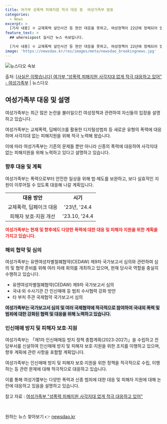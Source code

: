 ```yaml
---
title: 여가부 성폭력 피해지원 적극 대응 중  여성가족부 발표
categories:
  - News
excerpt: >
  [기사 내용] ㅇ 교제폭력 살인사건 등 현안 대응을 못하고, 여성정책이 22년에 정체되어 있다고 보도함. ㅇ…
feature_text: >
  ## whereispost 실시간 뉴스 속보입니다.

  [기사 내용] ㅇ 교제폭력 살인사건 등 현안 대응을 못하고, 여성정책이 22년에 정체되어 있다고 보도함. ㅇ…
image: 'https://newsdao.kr/res/images/meta/newsdao_breakingnews.jpg'
---
```


![뉴스다오 속보](https://newsdao.kr/res/images/meta/newsdao_breakingnews.jpg)

<p>출처: <a href="https://newsdao.kr/3973" rel="dofollow">[사실은 이렇습니다] 여가부 “성폭력 피해지원 사각지대 없게 적극 대응하고 있어” - 여성가족부</a> | 뉴스다오</p>

<h2 data-ke-size="size26">여성가족부 대응 및 설명</h2>
여성가족부는 최근 많은 논란을 불러일으킨 여성정책과 관련하여 자신들의 입장을 설명하고 있습니다.

<p data-ke-size="size16">여성가족부는 교제폭력, 딥페이크를 활용한 디지털성범죄 등 새로운 유형의 폭력에 대응하며 사각지대 없는 피해지원을 위해 적극 노력해 왔습니다.</p>
이에 따라 여성가족부는 기존의 문제들 뿐만 아니라 신종의 폭력에 대응하여 사각지대 없는 피해지원을 위해 노력하고 있다고 설명하고 있습니다.

<h3 data-ke-size="size24">향후 대응 및 계획</h3>
여성가족부는 폭력으로부터 안전한 일상을 위해 법·제도를 보완하고, 보다 실효적인 지원이 이루어질 수 있도록 대응해 나갈 계획입니다.

<table>
	<tr>
		<td style="text-align: center; height: 17px;"><b>대응 방안</b></td>
		<td style="text-align: center; height: 17px;"><b>시기</b></td>
	</tr>
	<tr>
		<td style="text-align: center; height: 17px;">교제폭력, 딥페이크 대응</td>
		<td style="text-align: center; height: 17px;">'23년, '24.4</td>
	</tr>
	<tr>
		<td style="text-align: center; height: 17px;">피해자 보호·지원 개선</td>
		<td style="text-align: center; height: 17px;">'23.10, '24.4</td>
	</tr>
</table>

<b><span style="color: #ee2323;">여성가족부는 현재 및 향후에도 다양한 폭력에 대한 대응 및 피해자 지원을 위한 계획을 가지고 있습니다.</span></b>

<h3 data-ke-size="size24">해외 협약 및 심의</h3>
여성가족부는 유엔여성차별철폐협약(CEDAW) 제9차 국가보고서 심의와 관련하여 심의 및 협약 준비를 위해 여러 차례 회의를 개최하고 있으며, 현재 당사국 역할을 충실히 수행하고 있습니다.

<ul>
	<li>유엔여성차별철폐협약(CEDAW) 제9차 국가보고서 심의</li>
	<li>국내·외 수사기관 간 인신매매 등 범죄 수사협력 강화 방안</li>
	<li>타 부처 주관 국제협약 국가보고서 심의</li>
</ul>

<b><span style="background-color: #21538527;">여성가족부는 국가보고서 심의 및 여러 국제협약에 적극적으로 참여하여 국내외 폭력 및 범죄에 대한 강화된 협력 및 대응을 위해 노력하고 있습니다.</span></b>

<h3 data-ke-size="size24">인신매매 방지 및 피해자 보호·지원</h3>
여성가족부는 「제1차 인신매매등 방지 정책 종합계획(2023-2027)」을 수립하고 전담부서를 신설하여 인신매매 방지 및 피해자 보호·지원을 위한 조치를 이행하고 있으며, 향후 계획에 관련 사항을 포함할 계획입니다.

<p data-ke-size="size16">여성가족부는 인신매매 방지 및 피해자 보호·지원을 위한 정책을 적극적으로 수립, 이행하는 등 관련 문제에 대해 적극적으로 대응하고 있습니다.</p>

이를 통해 여성가졡부는 다양한 폭력과 신종 범죄에 대한 대응 및 피해자 지원에 대해 논란에 대응하고 있음을 설명하고 있습니다.

참고 자료 : <a href="https://newsdao.kr/3973">여성가족부 "성폭력 피해지원 사각지대 없게 적극 대응하고 있어"</a>
<p data-ke-size="size16">&nbsp;</p> 

원하는 뉴스 찾아보기 👉 <a href="https://newsdao.kr" rel="dofollow">newsdao.kr</a>


